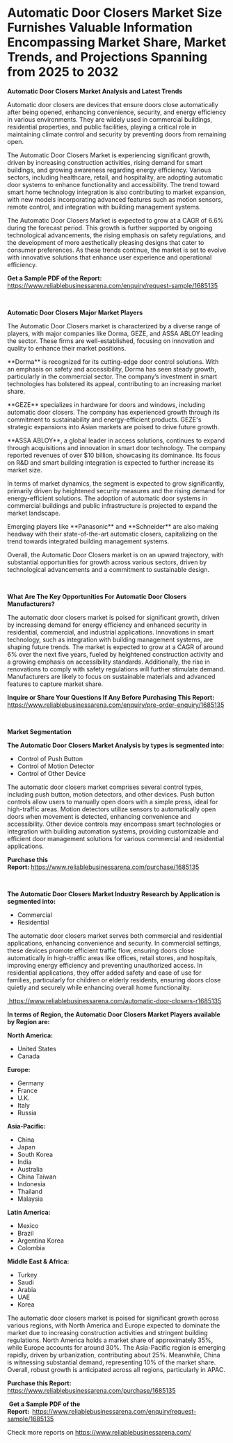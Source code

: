 <p><h1>Automatic Door Closers Market Size Furnishes Valuable Information Encompassing Market Share, Market Trends, and Projections Spanning from 2025 to 2032</h1></p><p><strong>Automatic Door Closers Market Analysis and Latest Trends</strong></p>
<p><p>Automatic door closers are devices that ensure doors close automatically after being opened, enhancing convenience, security, and energy efficiency in various environments. They are widely used in commercial buildings, residential properties, and public facilities, playing a critical role in maintaining climate control and security by preventing doors from remaining open.</p><p>The Automatic Door Closers Market is experiencing significant growth, driven by increasing construction activities, rising demand for smart buildings, and growing awareness regarding energy efficiency. Various sectors, including healthcare, retail, and hospitality, are adopting automatic door systems to enhance functionality and accessibility. The trend toward smart home technology integration is also contributing to market expansion, with new models incorporating advanced features such as motion sensors, remote control, and integration with building management systems.</p><p>The Automatic Door Closers Market is expected to grow at a CAGR of 6.6% during the forecast period. This growth is further supported by ongoing technological advancements, the rising emphasis on safety regulations, and the development of more aesthetically pleasing designs that cater to consumer preferences. As these trends continue, the market is set to evolve with innovative solutions that enhance user experience and operational efficiency.</p></p>
<p><strong>Get a Sample PDF of the Report:&nbsp;</strong> <a href="https://www.reliablebusinessarena.com/enquiry/request-sample/1685135?utm_campaign=3021&utm_medium=2&utm_source=Github&utm_content=ia&utm_term=26032025&utm_id=automatic-door-closers">https://www.reliablebusinessarena.com/enquiry/request-sample/1685135</a></p>
<p>&nbsp;</p>
<p><strong>Automatic Door Closers Major Market Players</strong></p>
<p><p>The Automatic Door Closers market is characterized by a diverse range of players, with major companies like Dorma, GEZE, and ASSA ABLOY leading the sector. These firms are well-established, focusing on innovation and quality to enhance their market positions.</p><p>**Dorma** is recognized for its cutting-edge door control solutions. With an emphasis on safety and accessibility, Dorma has seen steady growth, particularly in the commercial sector. The company’s investment in smart technologies has bolstered its appeal, contributing to an increasing market share.</p><p>**GEZE** specializes in hardware for doors and windows, including automatic door closers. The company has experienced growth through its commitment to sustainability and energy-efficient products. GEZE's strategic expansions into Asian markets are poised to drive future growth.</p><p>**ASSA ABLOY**, a global leader in access solutions, continues to expand through acquisitions and innovation in smart door technology. The company reported revenues of over $10 billion, showcasing its dominance. Its focus on R&D and smart building integration is expected to further increase its market size.</p><p>In terms of market dynamics, the segment is expected to grow significantly, primarily driven by heightened security measures and the rising demand for energy-efficient solutions. The adoption of automatic door systems in commercial buildings and public infrastructure is projected to expand the market landscape.</p><p>Emerging players like **Panasonic** and **Schneider** are also making headway with their state-of-the-art automatic closers, capitalizing on the trend towards integrated building management systems.</p><p>Overall, the Automatic Door Closers market is on an upward trajectory, with substantial opportunities for growth across various sectors, driven by technological advancements and a commitment to sustainable design.</p></p>
<p>&nbsp;</p>
<p><strong>What Are The Key Opportunities For Automatic Door Closers Manufacturers?</strong></p>
<p><p>The automatic door closers market is poised for significant growth, driven by increasing demand for energy efficiency and enhanced security in residential, commercial, and industrial applications. Innovations in smart technology, such as integration with building management systems, are shaping future trends. The market is expected to grow at a CAGR of around 6% over the next five years, fueled by heightened construction activity and a growing emphasis on accessibility standards. Additionally, the rise in renovations to comply with safety regulations will further stimulate demand. Manufacturers are likely to focus on sustainable materials and advanced features to capture market share.</p></p>
<p><strong>Inquire or Share Your Questions If Any Before Purchasing This Report:</strong> <a href="https://www.reliablebusinessarena.com/enquiry/pre-order-enquiry/1685135?utm_campaign=3021&utm_medium=2&utm_source=Github&utm_content=ia&utm_term=26032025&utm_id=automatic-door-closers">https://www.reliablebusinessarena.com/enquiry/pre-order-enquiry/1685135</a></p>
<p>&nbsp;</p>
<p><strong>Market Segmentation</strong></p>
<p><strong>The Automatic Door Closers Market Analysis by types is segmented into:</strong></p>
<p><ul><li>Control of Push Button</li><li>Control of Motion Detector</li><li>Control of Other Device</li></ul></p>
<p><p>The automatic door closers market comprises several control types, including push button, motion detectors, and other devices. Push button controls allow users to manually open doors with a simple press, ideal for high-traffic areas. Motion detectors utilize sensors to automatically open doors when movement is detected, enhancing convenience and accessibility. Other device controls may encompass smart technologies or integration with building automation systems, providing customizable and efficient door management solutions for various commercial and residential applications.</p></p>
<p><strong>Purchase this Report:&nbsp;</strong><a href="https://www.reliablebusinessarena.com/purchase/1685135?utm_campaign=3021&utm_medium=2&utm_source=Github&utm_content=ia&utm_term=26032025&utm_id=automatic-door-closers">https://www.reliablebusinessarena.com/purchase/1685135</a></p>
<p>&nbsp;</p>
<p><strong>The Automatic Door Closers Market Industry Research by Application is segmented into:</strong></p>
<p><ul><li>Commercial</li><li>Residential</li></ul></p>
<p><p>The automatic door closers market serves both commercial and residential applications, enhancing convenience and security. In commercial settings, these devices promote efficient traffic flow, ensuring doors close automatically in high-traffic areas like offices, retail stores, and hospitals, improving energy efficiency and preventing unauthorized access. In residential applications, they offer added safety and ease of use for families, particularly for children or elderly residents, ensuring doors close quietly and securely while enhancing overall home functionality.</p></p>
<p><a href="https://www.reliablebusinessarena.com/automatic-door-closers-r1685135?utm_campaign=3021&utm_medium=2&utm_source=Github&utm_content=ia&utm_term=26032025&utm_id=automatic-door-closers">&nbsp;https://www.reliablebusinessarena.com/automatic-door-closers-r1685135</a></p>
<p><strong>In terms of Region, the Automatic Door Closers Market Players available by Region are:</strong></p>
<p>
    <p> <strong> North America: </strong>
        <ul>
            <li>United States</li>
            <li>Canada</li>
        </ul>
        </p> 
    <p> <strong> Europe: </strong>
        <ul>
            <li>Germany</li>
            <li>France</li>
            <li>U.K.</li>
            <li>Italy</li>
            <li>Russia</li>
        </ul>
        </p> 
    <p> <strong> Asia-Pacific: </strong>
        <ul>
            <li>China</li>
            <li>Japan</li>
            <li>South Korea</li>
            <li>India</li>
            <li>Australia</li>
            <li>China Taiwan</li>
            <li>Indonesia</li>
            <li>Thailand</li>
            <li>Malaysia</li>
        </ul>
        </p> 
    <p> <strong> Latin America: </strong>
        <ul>
            <li>Mexico</li>
            <li>Brazil</li>
            <li>Argentina Korea</li>
            <li>Colombia</li>
        </ul>
        </p> 
    <p> <strong> Middle East & Africa: </strong>
        <ul>
            <li>Turkey</li>
            <li>Saudi</li>
            <li>Arabia</li>
            <li>UAE</li>
            <li>Korea</li>
        </ul>
    </p>
    </p>
<p><p>The automatic door closers market is poised for significant growth across various regions, with North America and Europe expected to dominate the market due to increasing construction activities and stringent building regulations. North America holds a market share of approximately 35%, while Europe accounts for around 30%. The Asia-Pacific region is emerging rapidly, driven by urbanization, contributing about 25%. Meanwhile, China is witnessing substantial demand, representing 10% of the market share. Overall, robust growth is anticipated across all regions, particularly in APAC.</p></p>
<p><strong>Purchase this Report: </strong><a href="https://www.reliablebusinessarena.com/purchase/1685135?utm_campaign=3021&utm_medium=2&utm_source=Github&utm_content=ia&utm_term=26032025&utm_id=automatic-door-closers">https://www.reliablebusinessarena.com/purchase/1685135</a></p>
<p>&nbsp;<strong>Get a Sample PDF of the Report:&nbsp;&nbsp;</strong><a href="https://www.reliablebusinessarena.com/enquiry/request-sample/1685135?utm_campaign=3021&utm_medium=2&utm_source=Github&utm_content=ia&utm_term=26032025&utm_id=automatic-door-closers">https://www.reliablebusinessarena.com/enquiry/request-sample/1685135</a></p>
<p><strong></strong></p>
<p>Check more reports on <a href="https://www.reliablebusinessarena.com/?utm_campaign=3021&utm_medium=2&utm_source=Github&utm_content=ia&utm_term=26032025&utm_id=automatic-door-closers">https://www.reliablebusinessarena.com/</a></p>